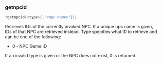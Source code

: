 ### getnpcid
```c
*getnpcid(<type>{,"<npc name>"});
```

Retrieves IDs of the currently invoked NPC. If a unique npc name is
given, IDs of that NPC are retrieved instead. Type specifies what ID
to retrieve and can be one of the following:
* 0 - NPC Game ID

If an invalid type is given or the NPC does not exist, 0 is returned.
